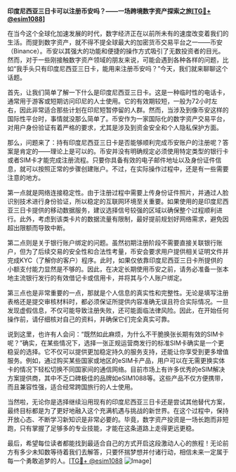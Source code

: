 **印度尼西亚三日卡可以注册币安吗？——一场跨境数字资产探索之旅[[TG💪+ @esim1088](https://t.me/s/esim1088)]**

在当今这个全球化加速发展的时代，数字经济正在以前所未有的速度改变着我们的生活。而提到数字资产，就不得不提全球最大的加密货币交易平台之一——币安（Binance）。币安以其强大的功能和便捷的操作方式吸引了无数投资者的目光。然而，对于一些刚接触数字资产领域的朋友来说，可能会遇到各种各样的问题，比如“我手头只有印度尼西亚三日卡，能用来注册币安吗？”今天，我们就来聊聊这个话题。

首先，让我们简单了解一下什么是印度尼西亚三日卡。这是一种临时性的电话卡，通常用于游客或短期访问印尼的人士使用。它的有效期较短，一般为72小时左右，因此非常适合那些计划在印尼短暂停留的人群。然而，当涉及到像币安这样的国际性平台时，事情就没那么简单了。币安作为一家国际化的数字资产交易平台，对用户身份验证有着严格的要求，尤其是涉及到资金安全和个人隐私保护方面。

那么，问题来了：持有印度尼西亚三日卡是否能够顺利完成币安账户的注册呢？答案是肯定的——理论上是可以的。币安并没有明确规定必须使用特定类型的银行卡或者SIM卡才能完成注册流程。只要你具备有效的电子邮件地址以及身份证件信息，就可以按照正常的步骤创建账户。不过，在实际操作过程中，还是有一些需要注意的地方。

第一点就是网络连接稳定性。由于注册过程中需要上传身份证件照片，并通过人脸识别技术进行身份验证，所以稳定的互联网环境至关重要。如果使用的是印度尼西亚三日卡提供的移动数据服务，建议选择信号较强的区域以确保整个过程顺利进行。此外，考虑到该类卡片的数据流量有限制，最好提前规划好网络需求，避免因超出限额而导致中断。

第二点则是关于银行账户绑定的问题。虽然初期注册阶段不需要直接关联银行账户，但为了后续交易的安全性和合法性考量，币安会要求用户提供相关证明文件并完成KYC（了解你的客户）程序。此时，如果仅依靠印度尼西亚三日卡所提供的小额支付能力显然是不够的。因此，在决定长期使用币安之前，请务必准备一张本地主流银行发行的有效借记卡或信用卡，并将其与个人账户绑定。

第三点也是非常重要的一点，那就是个人信息的真实性和完整性。无论是填写注册表格还是提交审核材料时，都必须保证所提供内容准确无误且符合实际情况。一旦发现虚假信息，不仅可能导致注册失败，还可能面临法律风险。因此，在开始任何操作前，请仔细核对自己的资料，并确保它们完全真实可靠。

说到这里，也许有人会问：“既然如此麻烦，为什么不干脆换张长期有效的SIM卡呢？”确实，在某些情况下，选择一张正规运营商发行的标准SIM卡确实是一个更稳妥的选择。它不仅可以提供更加稳定持久的服务支持，还能让你享受到更多增值服务。例如，通过购买某些国家或地区的eSIM卡产品，用户可以在无需更换实体卡的情况下轻松切换不同国家间的通信网络。目前市场上有许多优秀的eSIM解决方案提供商，其中不乏口碑极佳的品牌如eSIM1088等。这些产品不仅方便携带，而且兼容性强，适合经常跨国旅行的人士使用。

当然啦，无论你是选择继续沿用现有的印度尼西亚三日卡还是尝试其他替代方案，最终目标都是为了更好地融入这个充满机遇与挑战的新世界。在这个过程中，保持开放心态、不断学习新知识是非常必要的。毕竟，数字资产投资是一场长跑而非短跑，只有掌握了足够多的专业技能，才能在这条道路上走得更远更稳。

最后，希望每位读者都能找到最适合自己的方式开启这段激动人心的旅程！无论前方有多少未知数等待着我们去解答，只要怀揣梦想并付诸行动，相信未来一定属于每一个勇敢追梦的人。[[TG💪+ @esim1088](https://t.me/s/esim1088) ![Image](https://i.postimg.cc/4NQfJmqS/Snipaste-2025-05-13-00-14-12.png)]